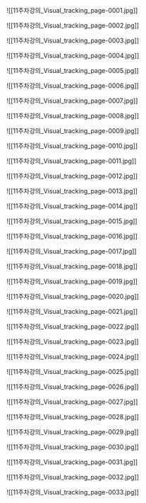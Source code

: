 ![[11주차강의_Visual_tracking_page-0001.jpg]]

![[11주차강의_Visual_tracking_page-0002.jpg]]

![[11주차강의_Visual_tracking_page-0003.jpg]]

![[11주차강의_Visual_tracking_page-0004.jpg]]

![[11주차강의_Visual_tracking_page-0005.jpg]]

![[11주차강의_Visual_tracking_page-0006.jpg]]

![[11주차강의_Visual_tracking_page-0007.jpg]]

![[11주차강의_Visual_tracking_page-0008.jpg]]

![[11주차강의_Visual_tracking_page-0009.jpg]]

![[11주차강의_Visual_tracking_page-0010.jpg]]

![[11주차강의_Visual_tracking_page-0011.jpg]]

![[11주차강의_Visual_tracking_page-0012.jpg]]

![[11주차강의_Visual_tracking_page-0013.jpg]]

![[11주차강의_Visual_tracking_page-0014.jpg]]

![[11주차강의_Visual_tracking_page-0015.jpg]]

![[11주차강의_Visual_tracking_page-0016.jpg]]

![[11주차강의_Visual_tracking_page-0017.jpg]]

![[11주차강의_Visual_tracking_page-0018.jpg]]

![[11주차강의_Visual_tracking_page-0019.jpg]]

![[11주차강의_Visual_tracking_page-0020.jpg]]

![[11주차강의_Visual_tracking_page-0021.jpg]]

![[11주차강의_Visual_tracking_page-0022.jpg]]

![[11주차강의_Visual_tracking_page-0023.jpg]]

![[11주차강의_Visual_tracking_page-0024.jpg]]

![[11주차강의_Visual_tracking_page-0025.jpg]]

![[11주차강의_Visual_tracking_page-0026.jpg]]

![[11주차강의_Visual_tracking_page-0027.jpg]]

![[11주차강의_Visual_tracking_page-0028.jpg]]

![[11주차강의_Visual_tracking_page-0029.jpg]]

![[11주차강의_Visual_tracking_page-0030.jpg]]

![[11주차강의_Visual_tracking_page-0031.jpg]]

![[11주차강의_Visual_tracking_page-0032.jpg]]

![[11주차강의_Visual_tracking_page-0033.jpg]]
